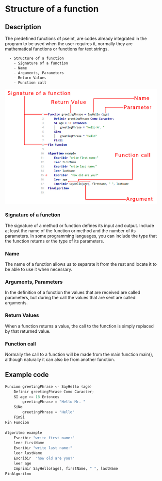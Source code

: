 # Structure of a function

## Description

The predefined functions of pseint, are codes already integrated in the program to be used when the user requires it, normally they are mathematical functions or functions for text strings.

```
  - Structure of a function
    - Signature of a function
    - Name
    - Arguments, Parameters
    - Return Values
    - Function call
```

<img src="./../Images/015.jpg" alt="drawing" style="width:500px;"/><br>

### Signature of a function

The signature of a method or function defines its input and output. Include at least the name of the function or method and the number of its parameters. In some programming languages, you can include the type that the function returns or the type of its parameters.

### Name

The name of a function allows us to separate it from the rest and locate it to be able to use it when necessary.

### Arguments, Parameters

In the definition of a function the values ​​that are received are called parameters, but during the call the values ​​that are sent are called arguments.

### Return Values

When a function returns a value, the call to the function is simply replaced by that returned value.

### Function call

Normally the call to a function will be made from the main function main(), although naturally it can also be from another function.

## Example code

```python
Funcion greetingPhrase <- SayHello (age)
	Definir greetingPhrase Como Caracter;
	SI age >= 18 Entonces
		greetingPhrase = "Hello Mr. "
	SiNo
		greetingPhrase = "Hello"
	FinSi
Fin Funcion

Algoritmo example
	Escribir "write first name:"
	leer firstName
	Escribir "write last name:"
	leer lastName
	Escribir  "how old are you?"
	leer age
	Imprimir SayHello(age), firstName, " ", lastName
FinAlgoritmo
```
